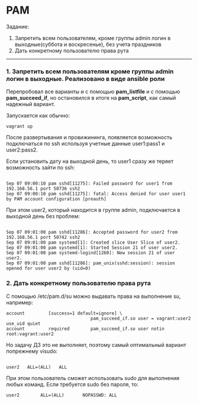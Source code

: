 # PAM

Задание:  
1. Запретить всем пользователям, кроме группы admin логин в выходные(суббота и воскресенье), без учета праздников
2. Дать конкретному пользователю права рута 
---

### 1. Запретить всем пользователям кроме группы admin логин в выходные. Реализовано в виде ansible роли 

Перепробовал все варианты и с помощью **pam_listfile** и с помощью  **pam_succeed_if**, но остановился в итоге на **pam_script**, как самый надежный вариант.

Запускается как обычно:

```console
vagrant up
```
После развертывания и провижининга, появляется возможность подключаться по ssh используя учетные данные user1:pass1 и user2:pass2.

Если установить дату на выходной день, то user1 сразу же теряет возможность зайти по ssh: 

```console

Sep 07 09:00:10 pam sshd[11275]: Failed password for user1 from 192.168.56.1 port 50736 ssh2
Sep 07 09:00:10 pam sshd[11275]: fatal: Access denied for user user1 by PAM account configuration [preauth]

```
При этом user2, который находится в группе admin, подключается в выходной день без проблем: 

```console

Sep 07 09:01:00 pam sshd[11286]: Accepted password for user2 from 192.168.56.1 port 50742 ssh2
Sep 07 09:01:00 pam systemd[1]: Created slice User Slice of user2.
Sep 07 09:01:00 pam systemd[1]: Started Session 21 of user user2.
Sep 07 09:01:00 pam systemd-logind[1260]: New session 21 of user user2.
Sep 07 09:01:00 pam sshd[11286]: pam_unix(sshd:session): session opened for user user2 by (uid=0)

```

### 2. Дать конкретному пользователю права рута

С помощью /etc/pam.d/su можно выдавать права на выполнение su, например: 

```console
account         [success=1 default=ignore] \
                                pam_succeed_if.so user = vagrant:user2 use_uid quiet
account         required        pam_succeed_if.so user notin root:vagrant:user2
```
Но задачу ДЗ это не выполняет, поэтому самый оптимальный вариант попрежнему visudo: 

```console

user2	ALL=(ALL) 	ALL

```

При этом пользователь сможет использовать sudo для выполнения любых команд. 
Если требуется sudo без пароля, то: 

```console
user2        ALL=(ALL)       NOPASSWD: ALL
```

